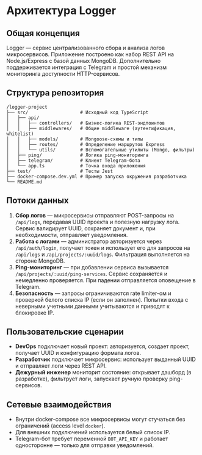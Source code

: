 # Архитектура Logger

## Общая концепция

Logger — сервис централизованного сбора и анализа логов микросервисов. Приложение построено как набор REST API на Node.js/Express с базой данных MongoDB. Дополнительно поддерживается интеграция с Telegram и простой механизм мониторинга доступности HTTP-сервисов.

## Структура репозитория

```
/logger-project
├── src/                   # Исходный код TypeScript
│   ├── api/
│   │   ├── controllers/   # Бизнес-логика REST-эндпоинтов
│   │   ├── middlewares/   # Общие middleware (аутентификация, whitelist)
│   │   ├── models/        # Mongoose-схемы и типы
│   │   ├── routes/        # Определение маршрутов Express
│   │   └── utils/         # Вспомогательные утилиты (Mongo, фильтры)
│   ├── ping/              # Логика ping-мониторинга
│   ├── telegram/          # Клиент Telegram-бота
│   └── app.ts             # Точка входа приложения
├── test/                  # Тесты Jest
├── docker-compose.dev.yml # Пример запуска окружения разработчика
└── README.md
```

## Потоки данных

1. **Сбор логов** — микросервисы отправляют POST-запросы на `/api/logs`, передавая UUID проекта и полезную нагрузку лога. Сервис валидирует UUID, сохраняет документ и, при необходимости, отправляет уведомления.
2. **Работа с логами** — администратор авторизуется через `/api/auth/login`, получает токен и использует его для запросов на `/api/logs` и `/api/projects/:uuid/logs`. Фильтрация выполняется на стороне MongoDB.
3. **Ping-мониторинг** — при добавлении сервиса вызывается `/api/projects/:uuid/ping-services`. Сервис сохраняется и немедленно проверяется. При падении отправляется оповещение в Telegram.
4. **Безопасность** — запросы ограничиваются rate limiter-ом и проверкой белого списка IP (если он заполнен). Попытки входа с неверными учетными данными учитываются и приводят к блокировке IP.

## Пользовательские сценарии

- **DevOps** подключает новый проект: авторизуется, создает проект, получает UUID и конфигурацию формата логов.
- **Разработчик** подключает микросервис: использует выданный UUID и отправляет логи через REST API.
- **Дежурный инженер** мониторит состояние: открывает дашборд (в разработке), фильтрует логи, запускает ручную проверку ping-сервисов.

## Сетевые взаимодействия

- Внутри docker-compose все микросервисы могут стучаться без ограничений (access level `docker`).
- Для внешних подключений используется белый список IP.
- Telegram-бот требует переменной `BOT_API_KEY` и работает односторонне — только для отправки уведомлений.
